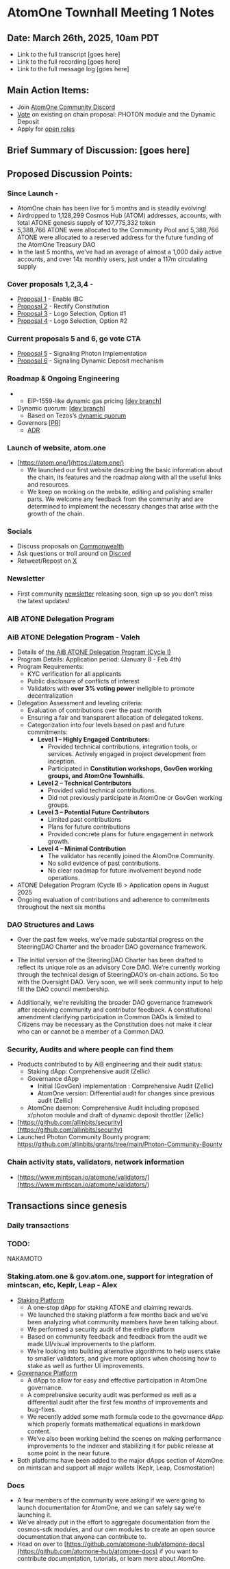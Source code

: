 # AtomOne Townhall Meeting 1 Notes

##  Date: March 26th, 2025, 10am PDT

* Link to the full transcript \[goes here\]  
* Link to the full recording \[goes here\]  
* Link to the full message log \[goes here\]

## Main Action Items:

* Join [AtomOne Community Discord](http://discord.gg/atomone)  
* [Vote](https://gov.atom.one/) on existing on chain proposal: PHOTON module and the Dynamic Deposit  
* Apply for [open roles](https://jobs.ashbyhq.com/allinbits)

## Brief Summary of Discussion: \[goes here\]

##  Proposed Discussion Points:

### Since Launch -

* AtomOne chain has been live for 5 months and is steadily evolving\!  
* Airdropped to 1,128,299 Cosmos Hub (ATOM) addresses, accounts, with total ATONE genesis supply of 107,775,332 token  
* 5,388,766 ATONE were allocated to the Community Pool and 5,388,766 ATONE were allocated to a reserved address for the future funding of the AtomOne Treasury DAO  
* In the last 5 months, we’ve had an average of almost a 1,000 daily active accounts, and over 14x monthly users, just under a 117m circulating supply

### Cover proposals 1,2,3,4 - 

* [Proposal 1](https://gov.atom.one/proposals/1) \- Enable IBC  
* [Proposal 2](https://gov.atom.one/proposals/2) \- Rectify Constitution  
* [Proposal 3](https://gov.atom.one/proposals/3) \- Logo Selection, Option \#1  
* [Proposal 4](https://gov.atom.one/proposals/4) \- Logo Selection, Option \#2

### Current proposals 5 and 6, go vote CTA 

* [Proposal 5](https://gov.atom.one/proposals/5) \- Signaling Photon Implementation  
* [Proposal 6](https://gov.atom.one/proposals/6) \- Signaling Dynamic Deposit mechanism

### Roadmap & Ongoing Engineering

* * EIP-1559-like dynamic gas pricing \[[dev branch](https://github.com/atomone-hub/atomone/tree/feat/x/feemarket)\]  
* Dynamic quorum: \[[dev branch](https://github.com/atomone-hub/atomone/tree/giunatale/gov/dynamic-quorum)\]  
  * Based on Tezos’s [dynamic quorum](https://octez.tezos.com/docs/active/voting.html#super-majority-and-quorum)  
* Governors \[[PR](https://github.com/atomone-hub/atomone/pull/73)\]  
  * [ADR](https://github.com/atomone-hub/atomone/blob/fabb95d83e9ddcbf6b0c237491020c12efc357a6/docs/architecture/adr-004-governors.md)

### Launch of website, atom.one

* [https://atom.one/](https://atom.one/)  
  * We launched our first website describing the basic information about the chain, its features and the roadmap along with all the useful links and resources.  
  * We keep on working on the website, editing and polishing smaller parts. We welcome any feedback from the community and are determined to implement the necessary changes that arise with the growth of the chain.

### Socials

* Discuss proposals on [Commonwealth](https://common.xyz/atomone)  
* Ask questions or troll around on [Discord](http://discord.gg/atomone)   
* Retweet/Repost on [X](http://x.com/_atomone)

### Newsletter

* First community [newsletter](https://atom.one/#newsletter) releasing soon, sign up so you don’t miss the latest updates\!

### AIB ATONE Delegation Program

### AiB ATONE Delegation Program \- Valeh 

* Details of [the AiB ATONE Delegation Program (Cycle I)](https://github.com/allinbits/AiB-ATONE-Delegation-Program)   
* Program Details: Application period: (January 8 \- Feb 4th)  
* Program Requirements:  
  * KYC verification for all applicants  
  * Public disclosure of conflicts of interest  
  * Validators with **over 3% voting power** ineligible to promote decentralization   
* Delegation Assessment and leveling criteria:   
  * Evaluation of contributions over the past month  
  * Ensuring a fair and transparent allocation of delegated tokens.  
  * Categorization into four levels based on past and future commitments:  
    * **Level 1 – Highly Engaged Contributors:**   
      * Provided technical contributions, integration tools, or services. Actively engaged in project development from inception.  
      * Participated in **Constitution workshops, GovGen working groups, and AtomOne Townhalls**.  
    * **Level 2 – Technical Contributors**  
      * Provided valid technical contributions.  
      * Did not previously participate in AtomOne or GovGen working groups.  
    * **Level 3 – Potential Future Contributors**  
      * Limited past contributions  
      * Plans for future contributions  
      * Provided concrete plans for future engagement in network growth.  
    * **Level 4 – Minimal Contribution**  
      * The validator has recently joined the AtomOne Community.  
      * No solid evidence of past contributions.  
      * No clear roadmap for future involvement beyond node operations.  
* ATONE Delegation Program (Cycle II) \> Application opens in August 2025  
* Ongoing evaluation of contributions and adherence to commitments throughout the next six months 

### DAO Structures and Laws

* Over the past few weeks, we’ve made substantial progress on the SteeringDAO Charter and the broader DAO governance framework.

* The initial version of the SteeringDAO Charter has been drafted to reflect its unique role as an advisory Core DAO. We’re currently working through the technical design of SteeringDAO’s on-chain actions. So too with the Oversight DAO. Very soon, we will seek community input to help fill the DAO council membership.

* Additionally, we’re revisiting the broader DAO governance framework after receiving community and contributor feedback. A constitutional amendment clarifying participation in Common DAOs is limited to Citizens may be necessary as the Constitution does not make it clear who can or cannot be a member of a Common DAO.

### Security, Audits and where people can find them

* Products contributed to by AiB engineering and their audit status:  
  * Staking dApp: Comprehensive audit (Zellic)  
  * Governance dApp  
    * Initial (GovGen) implementation : Comprehensive Audit  (Zellic)
    * AtomOne version: Differential audit for changes since previous audit (Zellic)
  * AtomOne daemon: Comprehensive Audit including proposed x/photon module and draft of dynamic deposit throttler (Zellic)
* [https://github.com/allinbits/security](https://github.com/allinbits/security)
* Launched Photon Community Bounty program: https://github.com/allinbits/grants/tree/main/Photon-Community-Bounty 

### Chain activity stats, validators, network information

* [https://www.mintscan.io/atomone/validators/](https://www.mintscan.io/atomone/validators/)

## Transactions since genesis



### Daily transactions

###

### TODO:

NAKAMOTO

### Staking.atom.one & gov.atom.one, support for integration of mintscan, etc, Keplr, Leap \- Alex 

* [Staking Platform](https://staking.atom.one/)  
  * A one-stop dApp for staking ATONE and claiming rewards.	  
  * We launched the staking platform a few months back and we’ve been analyzing what community members have been talking about.  
  * We performed a security audit of the entire platform  
  * Based on community feedback and feedback from the audit we made UI/visual improvements to the platform.  
  * We’re looking into building alternative algorithms to help users stake to smaller validators, and give more options when choosing how to stake as well as further UI improvements.  
* [Governance Platform](https://gov.atom.one/)  
  * A dApp to allow for easy and effective participation in AtomOne governance.  
  * A comprehensive security audit was performed as well as a differential audit after the first few months of improvements and bug-fixes.  
  * We recently added some math formula code to the governance dApp which properly formats mathematical equations in markdown content.  
  * We’ve also been working behind the scenes on making performance improvements to the indexer and stabilizing it for public release at some point in the near future.  
* Both platforms have been added to the major dApps section of AtomOne on mintscan and support all major wallets (Keplr, Leap, Cosmostation)

### Docs

* A few members of the community were asking if we were going to launch documentation for AtomOne, and we can safely say we’re launching it.  
* We’ve already put in the effort to aggregate documentation from the cosmos-sdk modules, and our own modules to create an open source documentation that anyone can contribute to.  
* Head on over to [https://github.com/atomone-hub/atomone-docs](https://github.com/atomone-hub/atomone-docs) if you want to contribute documentation, tutorials, or learn more about AtomOne.
